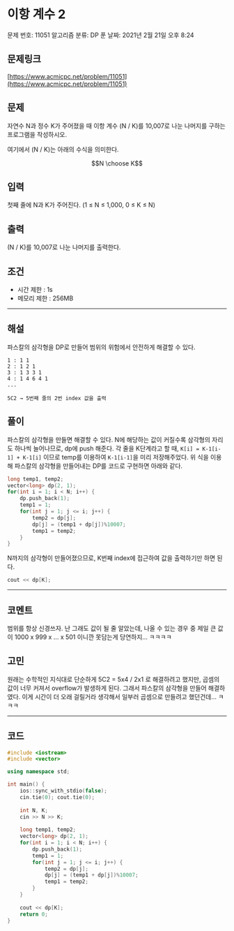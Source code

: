 # 이항 계수 2

문제 번호: 11051
알고리즘 분류: DP
푼 날짜: 2021년 2월 21일 오후 8:24

## 문제링크

[https://www.acmicpc.net/problem/11051](https://www.acmicpc.net/problem/11051)

## 문제

자연수 N과 정수 K가 주어졌을 때 이항 계수 (N / K)를 10,007로 나눈 나머지를 구하는 프로그램을 작성하시오.

여기에서 (N / K)는 아래의 수식을 의미한다.

$$N \choose K$$

## 입력

첫째 줄에 N과 K가 주어진다. (1 ≤ N ≤ 1,000, 0 ≤ K ≤ N)

## 출력

(N / K)를 10,007로 나눈 나머지를 출력한다.

## 조건

- 시간 제한 : 1s
- 메모리 제한 : 256MB

---

## 해설

파스칼의 삼각형을 DP로 만들어 범위의 위험에서 안전하게 해결할 수 있다.

```
1 : 1 1
2 : 1 2 1
3 : 1 3 3 1
4 : 1 4 6 4 1
...

5C2 → 5번째 줄의 2번 index 값을 출력
```

## 풀이

파스칼의 삼각형을 만들면 해결할 수 있다. N에 해당하는 값이 커질수록 삼각형의 자리도 하나씩 늘어나므로, dp에 push 해준다. 각 줄을 K단계라고 할 때, `K[i] = K-1[i-1] + K-1[i]` 이므로 temp를 이용하여 `K-1[i-1]`을 미리 저장해주었다. 위 식을 이용해 파스칼의 삼각형을 만들어내는 DP를 코드로 구현하면 아래와 같다.

```cpp
long temp1, temp2;
vector<long> dp(2, 1);
for(int i = 1; i < N; i++) {
    dp.push_back(1);
    temp1 = 1;
    for(int j = 1; j <= i; j++) {
        temp2 = dp[j];
        dp[j] = (temp1 + dp[j])%10007;
        temp1 = temp2;
    }
}
```

N까지의 삼각형이 만들어졌으므로, K번째 index에 접근하여 값을 출력하기만 하면 된다.

```cpp
cout << dp[K];
```

---

## 코멘트

범위를 항상 신경쓰자. 난 그래도 값이 될 줄 알았는데, 나올 수 있는 경우 중 제일 큰 값이 1000 x 999 x ... x 501 이니깐 못담는게 당연하지... ㅋㅋㅋㅋ

## 고민

원래는 수학적인 지식대로 단순하게 5C2 = 5x4 / 2x1 로 해결하려고 했지만, 곱셈의 값이 너무 커져서 overflow가 발생하게 된다. 그래서 파스칼의 삼각형을 만들어 해결하였다. 이게 시간이 더 오래 걸릴거라 생각해서 일부러 곱셈으로 만들려고 했던건데... ㅋㅋㅋ

---

## 코드

```cpp
#include <iostream>
#include <vector>

using namespace std;

int main() {
    ios::sync_with_stdio(false);
    cin.tie(0); cout.tie(0);
    
    int N, K;
    cin >> N >> K;
    
    long temp1, temp2;
    vector<long> dp(2, 1);
    for(int i = 1; i < N; i++) {
        dp.push_back(1);
        temp1 = 1;
        for(int j = 1; j <= i; j++) {
            temp2 = dp[j];
            dp[j] = (temp1 + dp[j])%10007;
            temp1 = temp2;
        }
    }
    
    cout << dp[K];
    return 0;
}
```